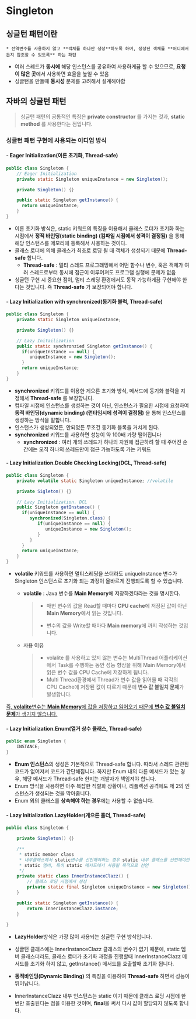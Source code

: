 # Singleton

## 싱글턴 패턴이란

	* 전역변수를 사용하지 않고 **객체를 하나만 생성**하도록 하며, 생성된 객체를 **어디에서든지 참조할 수 있도록** 하는 패턴
* 여러 스레드가 **동시에** 해당 인스턴스를 공유하여 사용하게끔 할 수 있으므로, **요청이 많은 곳**에서 사용하면 효율을 높일 수 있음
* 싱글턴을 만들때 **동시성** 문제를 고려해서 설계해야함

## 자바의 싱글턴 패턴

> 싱글턴 패턴의 공통적인 특징은 **private constructor** 를 가지는 것과, **static method** 를 사용한다는 점입니다.

### 싱글턴 패턴 구현에 사용되는 이디엄 방식

####  - Eager Initialization(이른 초기화, Thread-safe)

```java
public class Singleton {
    // Eager Initialization
    private static Singleton uniqueInstance = new Singleton();

    private Singleton() {}

    public static Singleton getInstance() {
      return uniqueInstance; 
    } 
}
```

- 이른 초기화 방식은, static 키워드의 특징을 이용해서 클래스 로더가 초기화 하는 시점에서 **정적 바인딩(static binding) (컴파일 시점에서 성격이 결정됨)** 을 통해 해당 인스턴스를 메모리에 등록해서 사용하는 것이다.
- 클래스 로더에 의해 클래스가 최초로 로딩 될 때 객체가 생성되기 때문에 **Thread-safe** 합니다.
  - **Thread-safe** : 멀티 스레드 프로그래밍에서 어떤 함수나 변수, 혹은 객체가 여러 스레드로부터 동시에 접근이 이루어져도 프로그램 실행에 문제가 없음
- 싱글턴 구현 시 중요한 점이, 멀티 스레딩 환경에서도 동작 가능하게끔 구현해야 한다는 것입니다. 즉 **Thread-safe** 가 보장되어야 합니다.



#### - Lazy Initialization with synchronized(동기화 블럭, Thread-safe)

```java
public class Singleton {
    private static Singleton uniqueInstance;

    private Singleton() {}

    // Lazy Initailization
    public static synchronzied Singleton getInstance() {
      if(uniqueInstance == null) {
         uniqueInstance = new Singleton();
      }
      return uniqueInstance;
    }
}
```

- **synchronized** 키워드를 이용한 게으른 초기화 방식, 메서드에 동기화 블럭을 지정해서 **Thread-safe** 를 보장합니다.
- 컴파일 시점에 인스턴스를 생성하는 것이 아닌, 인스턴스가 필요한 시점에 요청하여 **동적 바인딩(dynamic binding) (런타임시에 성격이 결정됨)** 을 통해 인스턴스를 생성하는 방식을 말합니다.
- 인스턴스가 생성되었든,  안되었든 무조건 동기화 블록을 거치게 된다.
- **synchronized** 키워드를 사용하면 성능이 약 100배 가량 떨어집니다
  - **synchronized** : 여러 개의 쓰레드가 하나의 자원에 접근하려 할 때 주어진 순간에는 오직 하나의 쓰레드만이 접근 가능하도록 가는 키워드



#### - Lazy Initialization.Double Checking Locking(DCL, Thread-safe)

```Java
public class Singleton {
    private volatile static Singleton uniqueInstance; //volatile

    private Sigleton() {}

    // Lazy Initialization. DCL
    public Singleton getInstance() {
      if(uniqueInstance == null) {
         synchronized(Singleton.class) {
            if(uniqueInstance == null) {
               uniqueInstance = new Singleton(); 
            }
         }
      }
      return uniqueInstance;
    }
}
```

- **volatile** 키워드를 사용하면 멀티스레딩을 쓰더라도 uniqueInstance 변수가 Singleton 인스턴스로 초기화 되는 과정이 올바르게 진행되도록 할 수 있습니다.

  - **volatile** : Java 변수를 **Main Memory**에 저장하겠다라는 것을 명시한다.

    > - 매번 변수의 값을 Read할 때마다 **CPU cache**에 저장된 값이 아닌 **Main Memory**에서 읽는 것입니다.
    >
    > - 변수의 값을 Write할 때마다 **Main memory**에 까지 작성하는 것입니다.

  - 사용 이유

    > - volalite 를 사용하고 있지 않는 변수는 MultiThread 어플리케이션에서 Task를 수행하는 동안 성능 향상을 위해 Main Memory에서 읽은 변수 값을 CPU Cache에 저장하게 됩니다.
    > - Multi Thread환경에서 Thread가 변수 값을 읽어올 때 각각의 CPU Cache에 저장된 값이 다르기 때문에 **변수 값 불일치 문제**가 발생합니다.

<u>즉, **volalite**변수는 **Main Memory**에 값을 저장하고 읽어오기 때문에 **변수 값 불일치 문제**가 생기지 않습니다.</u>



#### - Lazy Initialization.Enum(열거 상수 클래스, Thread-safe)

```java
public enum Singleton {
    INSTANCE; 
}
```

- **Enum 인스턴스**의 생성은 기본적으로 Thread-safe 합니다. 따라서 스레드 관련된 코드가 없어져서 코드가 간단해집니다. 하지만 Enum 내의 다른 메서드가 있는 경우, 해당 메서드가 Thread-safe 한지는 개발자가 책임져야 합니다.
- Enum 방식을 사용하면 아주 복잡한 직렬화 상황이나, 리플렉션 공격에도 제 2의 인스턴스가 생성되는 것을 막아줍니다.
- Enum 외의 클래스를 **상속해야 하는 경우**에는 사용할 수 없습니다.



#### - Lazy Initialization.LazyHolder(게으른 홀더, Thread-safe)

```java
public class Singleton {

    private Singleton() {}

    /**
     * static member class
     * 내부클래스에서 static변수를 선언해야하는 경우 static 내부 클래스를 선언해야만 한다.
     * static 멤버, 특히 static 메서드에서 사용될 목적으로 선언
     */
    private static class InnerInstanceClazz() {
        // 클래스 로딩 시점에서 생성
        private static final Singleton uniqueInstance = new Singleton();
    }

    public static Singleton getInstance() {
        return InnerInstanceClazz.instance;
    }
    
}
```

- **LazyHolder**방식은 가장 많이 사용되는 싱글턴 구현 방식입니다.

- 싱글턴 클래스에는 InnerInstanceClazz 클래스의 변수가 없기 때문에, static 멤버 클래스더라도, 클래스 로더가 초기화 과정을 진행할때 InnerInstanceClazz 메서드를 초기화 하지 않고, getInstance() 메서드를 호출할때 초기화 됩니다.
- **동적바인딩(Dynamic Binding)** 의 특징을 이용하여 **Thread-safe** 하면서 성능이 뛰어납니다.
- InnerInstanceClazz 내부 인스턴스는 static 이기 때문에 클래스 로딩 시점에 한번만 호출된다는 점을 이용한 것이며, **final**을 써서 다시 값이 할당되지 않도록 합니다.



